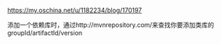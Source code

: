 https://my.oschina.net/u/1182234/blog/170197

添加一个依赖库时，通过http://mvnrepository.com/来查找你要添加类库的groupId/artifactId/version




